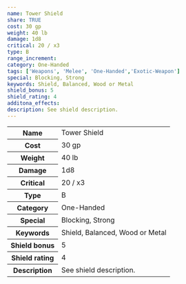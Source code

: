 ```yaml
---
name: Tower Shield
share: TRUE
cost: 30 gp
weight: 40 lb
damage: 1d8
critical: 20 / x3
type: B
range_increment: 
category: One-Handed
tags: ['Weapons', 'Melee', 'One-Handed','Exotic-Weapon']
special: Blocking, Strong
keywords: Shield, Balanced, Wood or Metal
shield_bonus: 5
shield_rating: 4
additona_effects: 
description: See shield description.
---
```

<p><span style="overflow-x: auto;"><table><tbody><tr><th>Name</th><td>Tower Shield</td></tr><tr><th>Cost</th><td>30 gp</td></tr><tr><th>Weight</th><td>40 lb</td></tr><tr><th>Damage</th><td>1d8</td></tr><tr><th>Critical</th><td>20 / x3</td></tr><tr><th>Type</th><td>B</td></tr><tr><th>Category</th><td>One-Handed</td></tr><tr><th>Special</th><td>Blocking, Strong</td></tr><tr><th>Keywords</th><td>Shield, Balanced, Wood or Metal</td></tr><tr><th>Shield bonus</th><td>5</td></tr><tr><th>Shield rating</th><td>4</td></tr><tr><th>Description</th><td>See shield description.</td></tr></tbody></table></span></p>